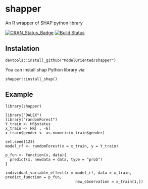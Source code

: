 # shapper
An R wrapper of SHAP python library

[![CRAN_Status_Badge](http://www.r-pkg.org/badges/version/shapper)](https://CRAN.R-project.org/package=shapper)
[![Build Status](https://travis-ci.org/ModelOriented/shapper.svg?branch=master)](https://travis-ci.org/ModelOriented/shapper)



## Instalation

```
devtools::install_github("ModelOriented/shapper")
```
You can install shap Python library via

```
shapper::install_shap()
```

## Example

```
library(shapper)

library("DALEX")
library("randomForest")
Y_train <- HR$status
x_train <- HR[ , -6]
x_train$gender <- as.numeric(x_train$gender)

set.seed(123)
model_rf <- randomForest(x = x_train, y = Y_train)

p_fun <- function(x, data){
  predict(x, newdata = data, type = "prob")
}

individual_variable_effect(x = model_rf, data = x_train, predict_function = p_fun,
                               new_observation = x_train[1,])

```
